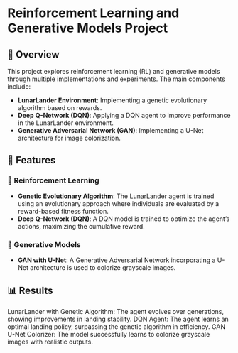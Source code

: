 # Reinforcement Learning and Generative Models Project

## 🚀 Overview

This project explores reinforcement learning (RL) and generative models through multiple implementations and experiments. The main components include:

- **LunarLander Environment**: Implementing a genetic evolutionary algorithm based on rewards.
- **Deep Q-Network (DQN)**: Applying a DQN agent to improve performance in the LunarLander environment.
- **Generative Adversarial Network (GAN)**: Implementing a U-Net architecture for image colorization.

## 📌 Features

### 🧠 Reinforcement Learning

- **Genetic Evolutionary Algorithm**: The LunarLander agent is trained using an evolutionary approach where individuals are evaluated by a reward-based fitness function.
- **Deep Q-Network (DQN)**: A DQN model is trained to optimize the agent’s actions, maximizing the cumulative reward.

### 🎨 Generative Models

- **GAN with U-Net**: A Generative Adversarial Network incorporating a U-Net architecture is used to colorize grayscale images.

## 📊 Results
LunarLander with Genetic Algorithm: The agent evolves over generations, showing improvements in landing stability.
DQN Agent: The agent learns an optimal landing policy, surpassing the genetic algorithm in efficiency.
GAN U-Net Colorizer: The model successfully learns to colorize grayscale images with realistic outputs.
